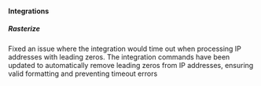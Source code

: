 
#### Integrations

##### Rasterize

Fixed an issue where the integration would time out when processing IP addresses with leading zeros. The integration commands have been updated to automatically remove leading zeros from IP addresses, ensuring valid formatting and preventing timeout errors
